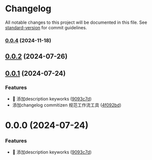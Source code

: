 # Changelog

All notable changes to this project will be documented in this file. See [standard-version](https://github.com/conventional-changelog/standard-version) for commit guidelines.

### [0.0.4](https://github.com/yhx-yhx/vue-template/compare/v0.0.3...v0.0.4) (2024-11-18)

## [0.0.2](https://github.com/yhx-yhx/vue-template/compare/v0.0.1...v0.0.2) (2024-07-26)



## [0.0.1](https://github.com/yhx-yhx/vue-template/compare/9093c7da3df4e82a563d6f9ec00e4462b152f081...v0.0.1) (2024-07-24)


### Features

* 🎸 添加description keyworks ([9093c7d](https://github.com/yhx-yhx/vue-template/commit/9093c7da3df4e82a563d6f9ec00e4462b152f081))
* 添加changelog commitizen 规范工作流工具 ([4f092bd](https://github.com/yhx-yhx/vue-template/commit/4f092bd389ceed471fcfa975768ff89fac80adcc))



# 0.0.0 (2024-07-24)


### Features

* 🎸 添加description keyworks ([9093c7d](https://github.com/yhx-yhx/vue-template/commit/9093c7da3df4e82a563d6f9ec00e4462b152f081))



